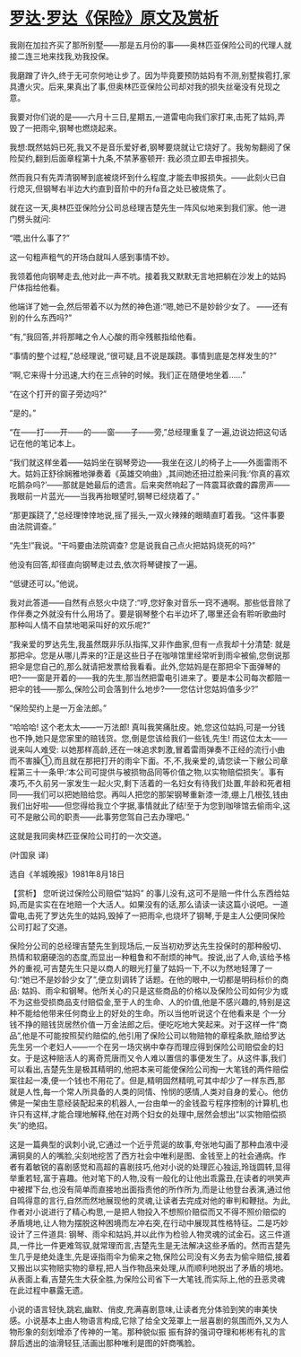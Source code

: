 # [罗达·罗达《保险》原文及赏析](https://www.vrrw.net/wx/15573.html)

我刚在加拉齐买了那所别墅——那是五月份的事——奥林匹亚保险公司的代理人就接二连三地来找我,劝我投保。

我磨蹭了许久,终于无可奈何地让步了。因为毕竟要预防姑妈有不测,别墅挨雹打,家具遭火灾。后来,果真出了事,但奥林匹亚保险公司却对我的损失丝毫没有兑现之意。

我要对你们说的是——六月十三日,星期五,一道雷电向我们家打来,击死了姑妈,弄毁了一把雨伞,钢琴也燃烧起来。

我想:既然姑妈已死,我又不是音乐爱好者,钢琴要烧就让它烧好了。我匆匆翻阅了保险契约,翻到后面章程第十九条,不禁茅塞顿开: 我必须立即去申报损失。

然而我只有先弄清钢琴到底被烧坏到什么程度,才能去申报损失。——此刻火已自行熄灭,但钢琴右半边大约直到音阶中的升fa音之处已被烧焦了。

就在这一天,奥林匹亚保险分公司总经理吉楚先生一阵风似地来到我们家。他一进门劈头就问:

“喂,出什么事了?”

这一句粗声粗气的开场白就叫人感到事情不妙。

我领着他向钢琴走去,他对此一声不吭。接着我又默默无言地把躺在沙发上的姑妈尸体指给他看。

他端详了她一会,然后带着不以为然的神色道:“嗯,她已不是妙龄少女了。 ——还有别的什么东西吗?”

“有,”我回答,并将那睹之令人心酸的雨伞残骸指给他看。

“事情的整个过程,”总经理说,“很可疑,且不说是蹊跷。事情到底是怎样发生的?”

“啊,它来得十分迅速,大约在三点钟的时候。我们正在随便地坐着……”

“在这个打开的窗子旁边吗?”

“是的。”

“在——打——开——的——窗——子——旁,”总经理重复了一遍,边说边把这句话记在他的笔记本上。

“我们就这样坐着——姑妈坐在钢琴旁边——我坐在这儿的椅子上——外面雷雨不大。姑妈正舒徐娴雅地弹奏着《英雄交响曲》,其间她还扭过脸来问我:‘你真的喜欢吃鹅杂吗?’——那就是她最后的遗言。后来突然响起了一阵震耳欲聋的霹雳声——我眼前一片蓝光——当我再抬眼望时,钢琴已经烧着了。”

“那更蹊跷了,”总经理悻悻地说,摇了摇头,一双火辣辣的眼睛直盯着我。“这件事要由法院调查。”

“先生!”我说。“干吗要由法院调查? 您是说我自己点火把姑妈烧死的吗?”

他没有回答,却径直向钢琴走过去,依次将琴键按了一遍。

“低键还可以。”他说。

我对此答道——自然有点怒火中烧了:“哼,您好象对音乐一窍不通啊。那些低音除了作伴奏之外就没有什么用场了。要是钢琴整个右半边坏了,哪里还会有聆听歌曲时那种叫人情不自禁地喝采叫好的欢乐呢?”

“我亲爱的罗达先生,我虽然既非乐队指挥,又非作曲家,但有一点我却十分清楚: 就是那把伞。您是从哪儿弄来的?正是这些日子在咖啡馆里经常听到雨伞被偷,您倒说那把伞是您自己的,那么就请把发票给我看看。此外,您姑妈是在那把伞下面弹琴的吧?——窗是开着的——我的先生,那当然把雷电引进来了。要是本公司每次都赔一把伞的钱——那么,保险公司会落到什么地步?——您估计您姑妈值多少?”

“保险契约上是一万金法郎。”

“哈哈哈! 这个老太太——一万法郎! 真叫我笑痛肚皮。她,您这位姑妈,可是一分钱也不挣,她只是您家里的赔钱货。您,倒是您该给我们一些钱,先生! 而这位太太——说来叫人难受: 以她那样高龄,还在一味追求刺激,冒着雷雨弹奏不正经的流行小曲而不害臊①,而且就在那把打开的雨伞下面。不,不,我亲爱的,请您读一下敝公司章程第三十一条甲:‘本公司可提供与被损物品同等价值之物,以实物赔偿损失’。事有凑巧,不久前另一家发生一起火灾,剩下活着的一名妇女有待我们处置,年龄和死者相同——我们可以把她赔给您。再叫人把您的那架钢琴重新漆一漆,绷上几根弦,钱由我们出好啦——但您得给我立个字据,事情就此了结!至于为您到咖啡馆去偷雨伞,这可不是敝公司的职责——此事劳您驾自己去办理吧。”

这就是我同奥林匹亚保险公司打的一次交道。

(叶国泉 译)

选自《羊城晚报》1981年8月18日



【赏析】 您听说过保险公司赔偿“姑妈” 的事儿没有,这可不是赔一件什么东西给姑妈,而是实实在在地赔一个大活人。如果没有的话,那么请读一读这篇小说吧。一道雷电,击死了罗达先生的姑妈,毁掉了一把雨伞,也烧坏了钢琴,于是主人公便同保险公司打起了交道。

保险分公司的总经理吉楚先生到现场后,一反当初劝罗达先生投保时的那种殷切、热情和软磨硬泡的态度,而显出一种粗鲁和不耐烦的神气。按说,出了人命,该给予格外的重视,可吉楚先生只是以商人的眼光打量了姑妈一下,不以为然地轻薄了一句:“她已不是妙龄少女了”,便立刻调转了话题。在他的眼中,一切都是明码标价的商品: 姑妈、雨伞和钢琴。他所关心的只是这些商品的价格以及保险公司如何少为或不为这些受损商品支付赔偿金,至于人的生命、人的价值,他是不感兴趣的,特别是这种不能给他带来任何商业上的好处的生命。所以当他听说这个在他看来是 个一分钱不挣的赔钱货居然价值一万金法郎之后。便吃吃地大笑起来。对于这样一件“商品”,他是不可能按照契约赔偿的,他引用了保险公司以物赔物的章程条款,赔给罗达先生另一个老妇人——一个在另一场灾祸中幸存而理应得到保险公司赔偿金的妇女。于是这种赔活人的离奇荒唐而又令人难以置信的事便发生了。从这件事,我们可以看出,吉楚先生是极其精明的,他把本来可能使保险公司掏一大笔钱的两件赔偿案往起一凑,便一个钱也不用花了。但是,精明固然精明,可其中却少了一样东西,那就是人性,每一个常人所具备的人类的同情、怜悯的感情,人类对自身的爱心。他仿佛是一架由生意经装配起来的机器人,一台由单一的金钱盈亏程序控制的计算机,也许只有这样,才能合理地解释,他在对两个妇女的处理中,居然会想出“以实物赔偿损失”的绝招。

这是一篇典型的讽刺小说,它通过一个近乎荒诞的故事,夸张地勾画了那种血液中浸满铜臭的人的嘴脸,尖刻地挖苦了西方社会中唯利是图、金钱至上的社会通病。作者有着敏锐的喜剧感觉和高超的喜剧技巧,他对小说的处理匠心独运,玲珑圆转,显得举重若轻,富于喜趣。他对笔下的人物,没有一般化的让他出乖露丑,在读者的哄笑声中被撵下台,也没有简单而直接地出面指责他的所作所为,而是让他登台表演,通过他自鸣得意的言行,自然而然地展现他的灵魂,让读者去完成对他的审判和鞭挞。为此,作者对小说进行了精心构思,一是把人物投入不想照价赔偿而又不得不照价赔偿的矛盾境地,让人物为摆脱这种困境而左冲右突,在行动中展现其性格特征。二是巧妙设计了三件道具: 钢琴、雨伞和姑妈,并以此作为检验人物灵魂的试金石。这三件道具,一件比一件更难驾驭,就常理而言,吉楚先生是无法解决这些矛盾的。然而吉楚先生几乎是绝处逢生,先是诬指雨伞为偷来之物,保险公司没有义务去为偷伞赔偿,接着又搬出以实物赔实物的章程,把人当作物品来处理,从而顺利地脱出了矛盾的境地。从表面上看,吉楚先生大获全胜,为保险公司省下一大笔钱,而实际上,他的丑恶灵魂在此过程中暴露无遗。

小说的语言轻快,跳宕,幽默、俏皮,充满喜剧意味,让读者充分体验到笑的审美快感。小说基本上由人物语言构成,它除了给全文笼罩上一层喜剧的氛围而外,又为人物形象的刻划增添了传神的一笔。那种貌似振 振有辞的强词夺理和彬彬有礼的言辞后透出的油滑轻狂,活画出那种唯利是图的奸商嘴脸。

